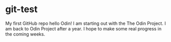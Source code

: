 # git-test
My first GitHub repo
hello Odin!
I am starting out with the The Odin Project. I am back to Odin Project after a year. I hope to make some real progress in the coming weeks.